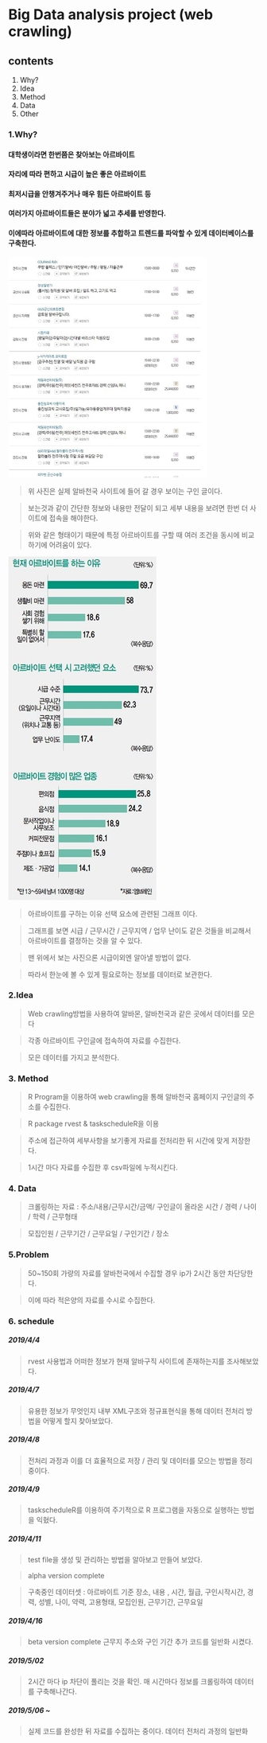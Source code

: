 Big Data analysis project (web crawling)
=============

contents
-------------

1. Why?
2. Idea
3. Method
4. Data
5. Other

### 1.Why?

#### 대학생이라면 한번쯤은 찾아보는 아르바이트

#### 자리에 따라 편하고 시급이 높은 좋은 아르바이트

#### 최저시급을 안챙겨주거나 매우 힘든 아르바이트 등

#### 여러가지 아르바이트들은 분야가 넓고 추세를 반영한다.

#### 이에따라 아르바이트에 대한 정보를 추합하고 트렌드를 파악할 수 있게 데이터베이스를 구축한다.


![Alt text](./image/sample.JPG)

>위 사진은 실제 알바천국 사이트에 들어 갈 경우 보이는 구인 글이다.

>보는것과 같이 간단한 정보와 내용만 전달이 되고 세부 내용을 보려면 한번 더 사이트에 접속을 해야한다.

>위와 같은 형태이기 때문에 특정 아르바이트를 구할 때 여러 조건을 동시에 비교하기에 어려움이 있다.

![Alt text](./image/sample1.JPG)

>아르바이트를 구하는 이유 선택 요소에 관련된 그래프 이다.

>그래프를 보면 시급 / 근무시간 / 근무지역 / 업무 난이도 같은 것들을 비교해서 아르바이트를 결정하는 것을 알 수 있다.

>맨 위에서 보는 사진으론 시급이외엔 알아낼 방법이 없다.

>따라서 한눈에 볼 수 있게 필요로하는 정보를 데이터로 보관한다.

### 2.Idea

>Web crawling방법을 사용하여
>알바몬, 알바천국과 같은 곳에서 데이터를 모은다

>각종 아르바이트 구인글에 접속하여 자료를 수집한다.

>모은 데이터를 가지고 분석한다.

### 3. Method

>R Program을 이용하여 web crawling을 통해 알바천국 홈페이지 구인글의 주소를 수집한다.

>R package rvest & taskscheduleR을 이용

>주소에 접근하여 세부사항을 보기좋게 자료를 전처리한 뒤 시간에 맞게 저장한다.

>1시간 마다 자료를 수집한 후 csv파일에 누적시킨다.


### 4. Data

>크롤링하는 자료 : 주소/내용/근무시간/금액/ 구인글이 올라온 시간 / 경력 / 나이 / 학력 / 근무형태

>모집인원 / 근무기간 / 근무요일 / 구인기간 / 장소


### 5.Problem

>50~150회 가량의 자료를 알바천국에서 수집할 경우 ip가 2시간 동안 차단당한다.

>이에 따라 적은양의 자료를 수시로 수집한다.



### 6. schedule


##### 2019/4/4

>rvest 사용법과 어떠한 정보가 현재 알바구직 사이트에 존재하는지를 조사해보았다.

##### 2019/4/7

>유용한 정보가 무엇인지 내부 XML구조와 정규표현식을 통해 데이터 전처리 방법을 어떻게 할지 찾아보았다.

##### 2019/4/8
>전처리 과정과 이를 더 효율적으로 저장 / 관리 및 데이터를 모으는 방법을 정리 중이다.

##### 2019/4/9

>taskscheduleR를 이용하여 주기적으로 R 프로그램을 자동으로 실행하는 방법을 익혔다.

##### 2019/4/11

>test file을 생성 및 관리하는 방법을 알아보고 만들어 보았다.

>alpha version complete

>구축중인 데이터셋 : 아르바이트 기준
>장소, 내용 , 시간, 월급, 구인시작시간, 경력, 성별, 나이, 약력, 고용형태, 모집인원, 근무기간, 근무요일

##### 2019/4/16

>beta version complete
>근무지 주소와 구인 기간 추가 
>코드를 일반화 시켰다.

##### 2019/5/02

>2시간 마다 ip 차단이 풀리는 것을 확인.
>매 시간마다 정보를 크롤링하여 데이터를 구축해나간다.

##### 2019/5/06 ~

>실제 코드를 완성한 뒤 자료를 수집하는 중이다.
>데이터 전처리 과정의 일반화 
